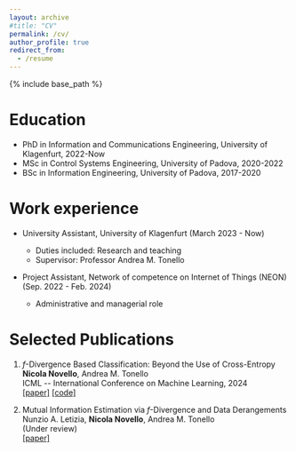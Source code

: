 ```yaml
---
layout: archive
#title: "CV"
permalink: /cv/
author_profile: true
redirect_from:
  - /resume
---
```


{% include base_path %}

Education
======
* PhD in Information and Communications Engineering, University of Klagenfurt, 2022-Now
* MSc in Control Systems Engineering, University of Padova, 2020-2022
* BSc in Information Engineering, University of Padova, 2017-2020

Work experience
======

* University Assistant, University of Klagenfurt (March 2023 - Now)
  * Duties included: Research and teaching
  * Supervisor: Professor Andrea M. Tonello

* Project Assistant, Network of competence on Internet of Things (NEON) (Sep. 2022 - Feb. 2024)
  * Administrative and managerial role

  
Selected Publications
======
1.  $f$-Divergence Based Classification: Beyond the Use of Cross-Entropy                         
**Nicola Novello**, Andrea M. Tonello                                      
ICML -- International Conference on Machine Learning, 2024                     
[[paper]](https://arxiv.org/abs/2401.01268)  [[code]](https://github.com/nicolaNovello/discriminative-classification-fDiv)

2.  Mutual Information Estimation via $f$-Divergence and Data Derangements                       
Nunzio A. Letizia, **Nicola Novello**, Andrea M. Tonello       
(Under review)                                                               
[[paper]](https://arxiv.org/abs/2305.20025)

